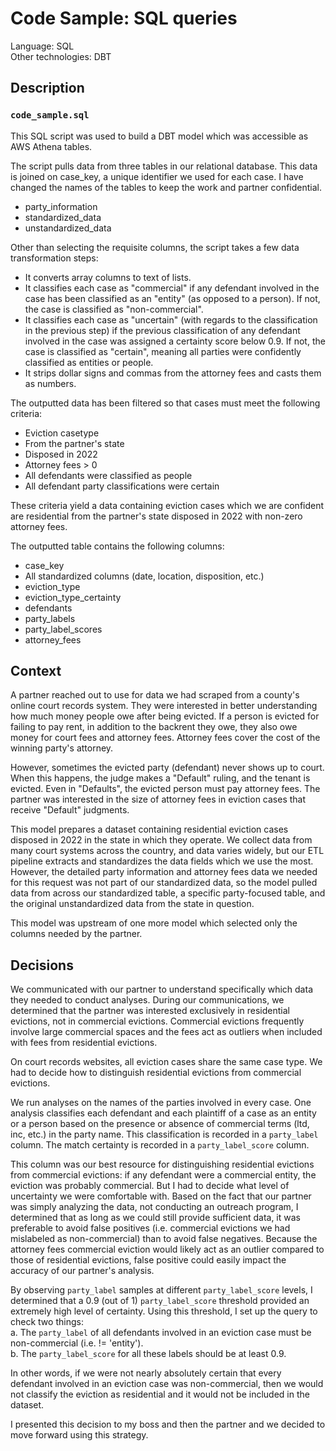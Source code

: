 # Code Sample: SQL queries  
Language: SQL  
Other technologies: DBT  

## Description  

### `code_sample.sql`  
This SQL script was used to build a DBT model which was accessible as AWS Athena tables.  

The script pulls data from three tables in our relational database. This data is joined on case_key, a unique identifier we used for each case. I have changed the names of the tables to keep the work and partner confidential.    
- party_information  
- standardized_data  
- unstandardized_data  

Other than selecting the requisite columns, the script takes a few data transformation steps:
- It converts array columns to text of lists.  
- It classifies each case as "commercial" if any defendant involved in the case has been classified as an "entity" (as opposed to a person). If not, the case is classified as "non-commercial".  
- It classifies each case as "uncertain" (with regards to the classification in the previous step) if the previous classification of any defendant involved in the case was assigned a certainty score below 0.9. If not, the case is classified as "certain", meaning all parties were confidently classified as entities or people.  
- It strips dollar signs and commas from the attorney fees and casts them as numbers.  

The outputted data has been filtered so that cases must meet the following criteria:
- Eviction casetype
- From the partner's state
- Disposed in 2022
- Attorney fees > 0
- All defendants were classified as people
- All defendant party classifications were certain

These criteria yield a data containing eviction cases which we are confident are residential from the partner's state disposed in 2022 with non-zero attorney fees.  

The outputted table contains the following columns:
- case_key
- All standardized columns (date, location, disposition, etc.)
- eviction_type
- eviction_type_certainty
- defendants
- party_labels
- party_label_scores
- attorney_fees


## Context  
A partner reached out to use for data we had scraped from a county's online court records system. They were interested in better understanding how much money people owe after being evicted. If a person is evicted for failing to pay rent, in addition to the backrent they owe, they also owe money for court fees and attorney fees. Attorney fees cover the cost of the winning party's attorney.  

However, sometimes the evicted party (defendant) never shows up to court. When this happens, the judge makes a "Default" ruling, and the tenant is evicted. Even in "Defaults", the evicted person must pay attorney fees. The partner was interested in the size of attorney fees in eviction cases that receive "Default" judgments.  

This model prepares a dataset containing residential eviction cases disposed in 2022 in the state in which they operate. We collect data from many court systems across the country, and data varies widely, but our ETL pipeline extracts and standardizes the data fields which we use the most. However, the detailed party information and attorney fees data we needed for this request was not part of our standardized data, so the model pulled data from across our standardized table, a specific party-focused table, and the original unstandardized data from the state in question.  

This model was upstream of one more model which selected only the columns needed by the partner.  

## Decisions  
We communicated with our partner to understand specifically which data they needed to conduct analyses. During our communications, we determined that the partner was interested exclusively in residential evictions, not in commercial evictions. Commercial evictions frequently involve large commercial spaces and the fees act as outliers when included with fees from residential evictions.  

On court records websites, all eviction cases share the same case type. We had to decide how to distinguish residential evictions from commercial evictions. 

We run analyses on the names of the parties involved in every case. One analysis classifies each defendant and each plaintiff of a case as an entity or a person based on the presence or absence of commercial terms (ltd, inc, etc.) in the party name. This classification is recorded in a `party_label` column. The match certainty is recorded in a `party_label_score` column.

This column was our best resource for distinguishing residential evictions from commercial evictions: if any defendant were a commercial entity, the eviction was probably commercial. But I had to decide what level of uncertainty we were comfortable with. Based on the fact that our partner was simply analyzing the data, not conducting an outreach program, I determined that as long as we could still provide sufficient data, it was preferable to avoid false positives (i.e. commercial evictions we had mislabeled as non-commercial) than to avoid false negatives. Because the attorney fees commercial eviction would likely act as an outlier compared to those of residential evictions, false positive could easily impact the accuracy of our partner's analysis.  

By observing `party_label` samples at different `party_label_score` levels, I determined that a 0.9 (out of 1) `party_label_score` threshold provided an extremely high level of certainty. Using this threshold, I set up the query to check two things:  
a. The `party_label` of all defendants involved in an eviction case must be non-commercial (i.e. != 'entity').  
b. The `party_label_score` for all these labels should be at least 0.9.  

In other words, if we were not nearly absolutely certain that every defendant involved in an eviction case was non-commercial, then we would not classify the eviction as residential and it would not be included in the dataset.  

I presented this decision to my boss and then the partner and we decided to move forward using this strategy.  